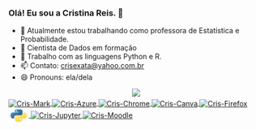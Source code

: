 ### Olá! Eu sou a Cristina Reis. 👋


- 🔭 Atualmente estou trabalhando como professora de Estatística e Probabilidade.
- 🌱 Cientista de Dados em formação
- 👯 Trabalho com as linguagens Python e R.
- 📫 Contato: crisexata@yahoo.com.br
- 😄 Pronouns: ela/dela

<div align="center">
  <a href="https://github.com/cristinasreis">
  <img height="180em" src="https://github-readme-stats.vercel.app/api?username=cristinasreis&show_icons=true&theme=dracula&include_all_commits=true&count_private=true"/>
  
</div>
  
<div style="display: inline_block><br>
  <img align="center" alt="Cris-RStudio" height="30" width="40" src="https://cdn.jsdelivr.net/gh/devicons/devicon/icons/rstudio/rstudio-original.svg" />
  <img align="center" alt="Cris-Mark" height="30" width="40" src="https://cdn.jsdelivr.net/gh/devicons/devicon/icons/markdown/markdown-original.svg" />                                                                                                              
  <img align="center" alt="Cris-Azure" height="30" width="40" src="https://cdn.jsdelivr.net/gh/devicons/devicon/icons/azure/azure-original-wordmark.svg" />
  <img align="center" alt="Cris-Chrome" height="30" width="40" src="https://cdn.jsdelivr.net/gh/devicons/devicon/icons/chrome/chrome-original.svg" />
  <img align="center" alt="Cris-Canva" height="30" width="40" src="https://cdn.jsdelivr.net/gh/devicons/devicon/icons/canva/canva-original.svg" />
  <img align="center" alt="Cris-Firefox" height="30" width="40" src="https://cdn.jsdelivr.net/gh/devicons/devicon/icons/firefox/firefox-original.svg" />
  <img align="center" alt="Rafa-Python" height="30" width="40" src="https://raw.githubusercontent.com/devicons/devicon/master/icons/python/python-original.svg">
  <img align="center" alt="Cris-Jupyter" height="30" width="40" src="https://cdn.jsdelivr.net/gh/devicons/devicon/icons/jupyter/jupyter-original-wordmark.svg" />
  <img align="center" alt="Cris-Moodle" height="30" width="40" src="https://cdn.jsdelivr.net/gh/devicons/devicon/icons/moodle/moodle-original.svg" />
                                                                                                                                                  
</div>
